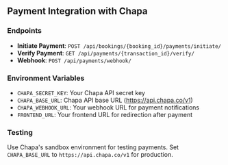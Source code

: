 ## Payment Integration with Chapa

### Endpoints
- **Initiate Payment**: `POST /api/bookings/{booking_id}/payments/initiate/`
- **Verify Payment**: `GET /api/payments/{transaction_id}/verify/`
- **Webhook**: `POST /api/payments/webhook/`

### Environment Variables
- `CHAPA_SECRET_KEY`: Your Chapa API secret key
- `CHAPA_BASE_URL`: Chapa API base URL (https://api.chapa.co/v1)
- `CHAPA_WEBHOOK_URL`: Your webhook URL for payment notifications
- `FRONTEND_URL`: Your frontend URL for redirection after payment

### Testing
Use Chapa's sandbox environment for testing payments. Set `CHAPA_BASE_URL` to `https://api.chapa.co/v1` for production.